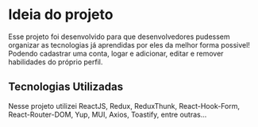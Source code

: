 # Ideia do projeto

Esse projeto foi desenvolvido para que desenvolvedores pudessem organizar as tecnologias já aprendidas por eles da melhor forma possivel! 
Podendo cadastrar uma conta, logar e adicionar, editar e remover habilidades do próprio perfil.

## Tecnologias Utilizadas

Nesse projeto utilizei ReactJS, Redux, ReduxThunk, React-Hook-Form, React-Router-DOM, Yup, MUI, Axios, Toastify, entre outras...

